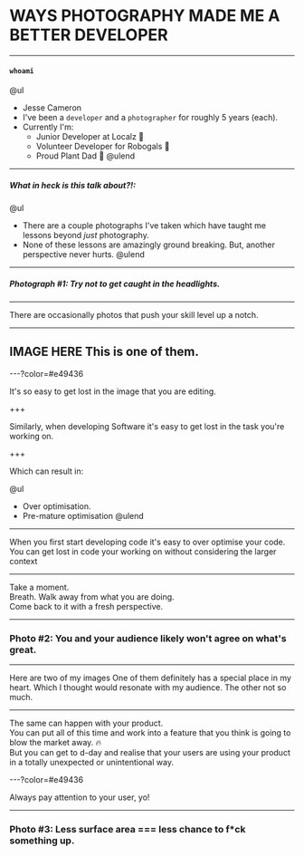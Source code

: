 <!-- https://gitpitch.com/jesse-cameron/presentations/photography?p=brownbags/programming_with_photos#/ -->

# WAYS PHOTOGRAPHY MADE ME A BETTER DEVELOPER

---

#### `whoami`

@ul
- Jesse Cameron
- I've been a `developer` and a `photographer` for roughly 5 years (each).
- Currently I'm:
    - Junior Developer at Localz 💼
    - Volunteer Developer for Robogals 🤖
    - Proud Plant Dad 🌱
@ulend

---

##### What in heck is this talk about?!:

@ul
- There are a couple photographs I've taken which have taught me lessons beyond _just_ photography.
- None of these lessons are amazingly ground breaking. But, another perspective never hurts.
@ulend

---

##### Photograph #1: Try not to get caught in the headlights.

---
There are occasionally photos that push your skill level up a notch. 

---
<!-- image -->
IMAGE HERE
This is one of them.
---

---?color=#e49436

It's so easy to get lost in the image that you are editing.

+++

Similarly, when developing Software it's easy to get lost in the task you're working on.

+++

Which can result in:

@ul
- Over optimisation.
- Pre-mature optimisation
@ulend

---

When you first start developing code it's easy to over optimise your code. <br/>
You can get lost in code your working on without considering the larger context <br/>

---

Take a moment. <br/>
Breath. Walk away from what you are doing. <br/>
Come back to it with a fresh perspective. <br/>

---

### Photo #2: You and your audience likely won't agree on what's great.

---

Here are two of my images
One of them definitely has a special place in my heart. Which I thought would resonate with my audience. The other not so much.

<!-- image -->

---

The same can happen with your product. <br/>
You can put all of this time and work into a feature that you think is going to blow the market away. 🔥 <br/>
But you can get to d-day and realise that your users are using your product in a totally unexpected or unintentional way. <br/>

---?color=#e49436

Always pay attention to your user, yo!

---

### Photo #3: Less surface area === less chance to f*ck something up.

